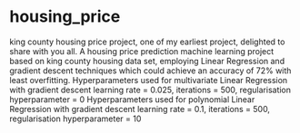 # housing_price
 king county housing price project, one of my earliest project, delighted to share with you all.
A housing price prediction machine learning project based on king county housing data set, employing Linear Regression and gradient descent techniques which could achieve an accuracy of 72% with least overfitting. 
Hyperparameters used for multivariate Linear Regression with gradient descent learning rate = 0.025, iterations = 500, regularisation hyperparameter = 0
Hyperparameters used for polynomial Linear Regression with gradient descent learning rate = 0.1, iterations = 500, regularisation hyperparameter = 10
